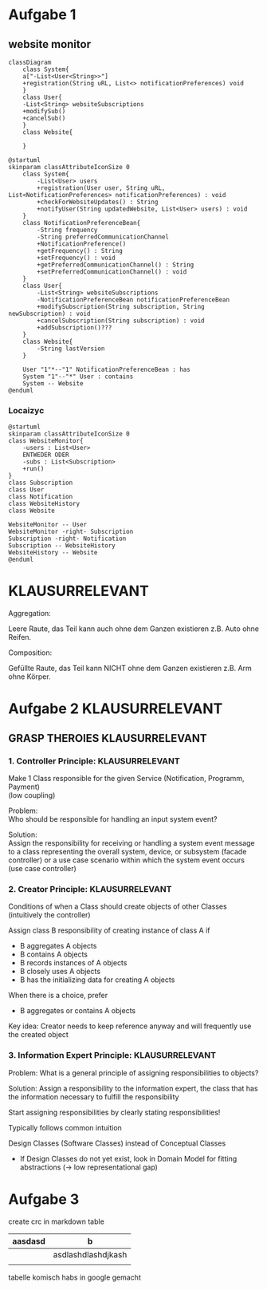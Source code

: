 # Aufgabe 1
## website monitor

```mermaid
classDiagram
    class System{
    a["-List<User<String>>"]
    +registration(String uRL, List<> notificationPreferences) void 
    }
    class User{
    -List<String> websiteSubscriptions
    +modifySub()
    +cancelSub()
    }
    class Website{
    
    }
```
```plantuml
@startuml
skinparam classAttributeIconSize 0
    class System{
        -List<User> users
        +registration(User user, String uRL, List<NotificationPreferences> notificationPreferences) : void 
        +checkForWebsiteUpdates() : String
        +notifyUser(String updatedWebsite, List<User> users) : void
    }
    class NotificationPreferenceBean{
        -String frequency
        -String preferredCommunicationChannel
        +NotificationPreference()
        +getFrequency() : String
        +setFrequency() : void
        +getPreferredCommunicationChannel() : String
        +setPreferredCommunicationChannel() : void
    }
    class User{
        -List<String> websiteSubscriptions
        -NotificationPreferenceBean notificationPreferenceBean
        +modifySubscription(String subscription, String newSubscription) : void
        +cancelSubscription(String subscription) : void
        +addSubscription()???
    }
    class Website{
        -String lastVersion
    }

    User "1"*--"1" NotificationPreferenceBean : has
    System "1"--"*" User : contains
    System -- Website
@enduml
```
### Locaizyc
```plantuml
@startuml
skinparam classAttributeIconSize 0
class WebsiteMonitor{
    -users : List<User>
    ENTWEDER ODER
    -subs : List<Subscription>
    +run()
}
class Subscription
class User
class Notification
class WebsiteHistory
class Website

WebsiteMonitor -- User
WebsiteMonitor -right- Subscription
Subscription -right- Notification
Subscription -- WebsiteHistory
WebsiteHistory -- Website
@enduml
```


# KLAUSURRELEVANT

Aggregation:

Leere Raute, das Teil kann auch ohne dem Ganzen existieren z.B. Auto ohne Reifen.


Composition:

Gefüllte Raute, das Teil kann NICHT ohne dem Ganzen existieren z.B. Arm ohne Körper.


# Aufgabe 2 KLAUSURRELEVANT

## GRASP THEROIES KLAUSURRELEVANT

### 1. Controller Principle: KLAUSURRELEVANT
Make 1 Class responsible for the given Service (Notification, Programm, Payment)<br>
(low coupling)

Problem: <br>
Who should be responsible for handling an input
system event?

Solution: <br>
Assign the responsibility for receiving or handling
a system event message to a class representing
the overall system, device, or subsystem (facade
controller) or a use case scenario within which the
system event occurs (use case controller)
### 2. Creator Principle: KLAUSURRELEVANT
Conditions of when a Class should create objects of other Classes<br>
(intuitively the controller)

Assign class B responsibility of creating instance
of class A if
- B aggregates A objects
- B contains A objects
- B records instances of A objects
- B closely uses A objects
- B has the initializing data for creating A objects

When there is a choice, prefer
- B aggregates or contains A objects

Key idea: Creator needs to keep reference
anyway and will frequently use the created object
### 3. Information Expert Principle: KLAUSURRELEVANT
Problem: What is a general principle of assigning
responsibilities to objects?

Solution: Assign a responsibility to the
information expert, the class that has the
information necessary to fulfill the
responsibility

Start assigning responsibilities by clearly stating
responsibilities!

Typically follows common intuition

Design Classes (Software Classes) instead of
Conceptual Classes
- If Design Classes do not yet exist, look in Domain Model
for fitting abstractions (-> low representational gap)

# Aufgabe 3
create crc in markdown table

| aasdasd | b                  |
| ------- | ------------------ |
|         | asdlashdlashdjkash |
|         |                    |

tabelle komisch habs in google gemacht